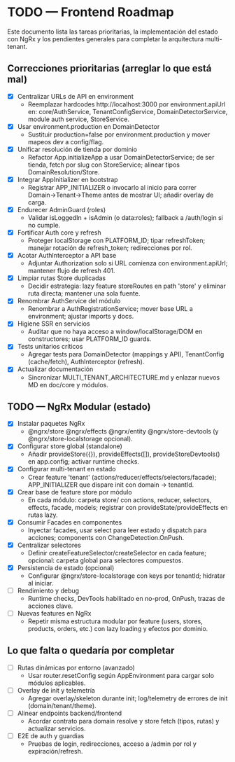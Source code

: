 # TODO — Frontend Roadmap

Este documento lista las tareas prioritarias, la implementación del estado con NgRx y los pendientes generales para completar la arquitectura multi-tenant.

## Correcciones prioritarias (arreglar lo que está mal)

- [x] Centralizar URLs de API en environment
  - Reemplazar hardcodes http://localhost:3000 por environment.apiUrl en: core/AuthService, TenantConfigService, DomainDetectorService, module auth service, StoreService.
- [x] Usar environment.production en DomainDetector
  - Sustituir production=false por environment.production y mover mapeos dev a config/flag.
- [x] Unificar resolución de tienda por dominio
  - Refactor App.initializeApp a usar DomainDetectorService; de ser tienda, fetch por slug con StoreService; alinear tipos DomainResolution/Store.
- [x] Integrar AppInitializer en bootstrap
  - Registrar APP_INITIALIZER o invocarlo al inicio para correr Domain→Tenant→Theme antes de mostrar UI; añadir overlay de carga.
- [x] Endurecer AdminGuard (roles)
  - Validar isLoggedIn + isAdmin (o data:roles); fallback a /auth/login si no cumple.
- [x] Fortificar Auth core y refresh
  - Proteger localStorage con PLATFORM_ID; tipar refreshToken; manejar rotación de refresh_token; redirecciones por rol.
- [x] Acotar AuthInterceptor a API base
  - Adjuntar Authorization solo si URL comienza con environment.apiUrl; mantener flujo de refresh 401.
- [x] Limpiar rutas Store duplicadas
  - Decidir estrategia: lazy feature storeRoutes en path 'store' y eliminar ruta directa; mantener una sola fuente.
- [x] Renombrar AuthService del módulo
  - Renombrar a AuthRegistrationService; mover base URL a environment; ajustar imports y docs.
- [x] Higiene SSR en servicios
  - Auditar que no haya acceso a window/localStorage/DOM en constructores; usar PLATFORM_ID guards.
- [x] Tests unitarios críticos
  - Agregar tests para DomainDetector (mappings y API), TenantConfig (cache/fetch), AuthInterceptor (refresh).
- [x] Actualizar documentación
  - Sincronizar MULTI_TENANT_ARCHITECTURE.md y enlazar nuevos MD en doc/core y módulos.

## TODO — NgRx Modular (estado)

- [x] Instalar paquetes NgRx
  - @ngrx/store @ngrx/effects @ngrx/entity @ngrx/store-devtools (y @ngrx/store-localstorage opcional).
- [x] Configurar store global (standalone)
  - Añadir provideStore({}), provideEffects([]), provideStoreDevtools() en app.config; activar runtime checks.
- [x] Configurar multi-tenant en estado
  - Crear feature 'tenant' (actions/reducer/effects/selectors/facade); APP_INITIALIZER que dispare init con domain → tenantId.
- [x] Crear base de feature store por módulo
  - En cada módulo: carpeta store/ con actions, reducer, selectors, effects, facade, models; registrar con provideState/provideEffects en rutas lazy.
- [x] Consumir Facades en componentes
  - Inyectar facades, usar select para leer estado y dispatch para acciones; components con ChangeDetection.OnPush.
- [x] Centralizar selectores
  - Definir createFeatureSelector/createSelector en cada feature; opcional: carpeta global para selectores compuestos.
- [x] Persistencia de estado (opcional)
  - Configurar @ngrx/store-localstorage con keys por tenantId; hidratar al iniciar.
- [ ] Rendimiento y debug
  - Runtime checks, DevTools habilitado en no-prod, OnPush, trazas de acciones clave.
- [ ] Nuevas features en NgRx
  - Repetir misma estructura modular por feature (users, stores, products, orders, etc.) con lazy loading y efectos por dominio.

## Lo que falta o quedaría por completar

- [ ] Rutas dinámicas por entorno (avanzado)
  - Usar router.resetConfig según AppEnvironment para cargar solo módulos aplicables.
- [ ] Overlay de init y telemetría
  - Agregar overlay/skeleton durante init; log/telemetry de errores de init (domain/tenant/theme).
- [ ] Alinear endpoints backend/frontend
  - Acordar contrato para domain resolve y store fetch (tipos, rutas) y actualizar servicios.
- [ ] E2E de auth y guardias
  - Pruebas de login, redirecciones, acceso a /admin por rol y expiración/refresh.
